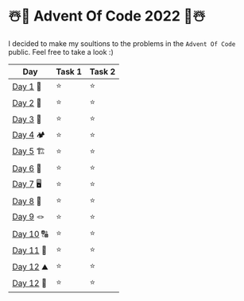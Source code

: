 # ☃️🎄 Advent Of Code 2022 🎄☃️

I decided to make my soultions to the problems in the `Advent Of Code` public.
Feel free to take a look :)

|       Day           | Task 1   | Task 2  | 
| ------------------- | -------- | ------- |
| [Day 1](./day01) 🦌   |    ⭐    |    ⭐   |
| [Day 2](./day02) 🧝   |    ⭐    |    ⭐   |
| [Day 3](./day03) 🎒   |    ⭐    |    ⭐   |
| [Day 4](./day04) 🏕️   |    ⭐    |    ⭐   |
| [Day 5](./day05) 🏗️   |    ⭐    |    ⭐   |
| [Day 6](./day06) ️📡   |    ⭐    |    ⭐   |
| [Day 7](./day07) 🖥   |    ⭐    |    ⭐   |
| [Day 8](./day08) 🎄   |    ⭐    |    ⭐   |
| [Day 9](./day09) 🪢   |    ⭐    |    ⭐   |
| [Day 10](./day10) 🔠 |    ⭐    |    ⭐   |
| [Day 11](./day11) 🐒 |    ⭐    |    ⭐   |
| [Day 12](./day12) ⛰️ |    ⭐    |    ⭐   |
| [Day 12](./day13) 📡 |    ⭐    |    ⭐   |

